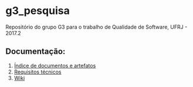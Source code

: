 # g3_pesquisa

Repositório do grupo G3 para o trabalho de Qualidade de Software, UFRJ - 2017.2

## Documentação:

  1. [Índice de documentos e artefatos](docs/README.md)
  2. [Requisitos técnicos](code/README.md)
  3. [Wiki](https://github.com/Haimrik/cos482-g3-pesquisa/wiki)
